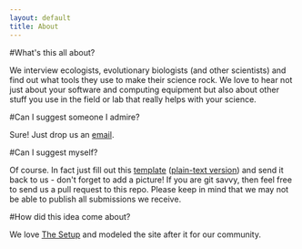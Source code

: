```yaml
---
layout: default
title: About
---
```


#What's this all about?

We interview ecologists, evolutionary biologists (and other scientists) and find out what tools they use to make their science rock. We love to hear not just about your software and computing equipment but also about other stuff you use in the field or lab that really helps with your science.

#Can I suggest someone I admire?

Sure! Just drop us an [email](mailto:interviews@eebtools.org).

#Can I suggest myself?

Of course. In fact just fill out this [template](https://gist.github.com/4612840) ([plain-text version](https://gist.github.com/raw/4612840/870b6c0fad44cd28c79c92dfe9173a5e754b14ad/eebtools-interview.md)) and send it back to us - don't forget to add a picture! If you are git savvy, then feel free to send us a pull request to this repo. Please keep in mind that we may not be able to publish all submissions we receive.

#How did this idea come about?

We love [The Setup](http://usesthis.com/about/) and modeled the site after it for our community.
